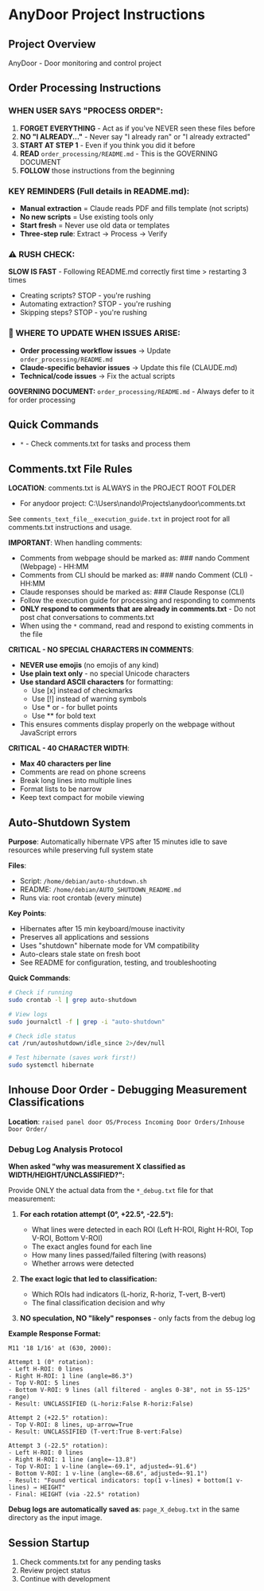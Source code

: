 # AnyDoor Project Instructions

## Project Overview
AnyDoor - Door monitoring and control project

## Order Processing Instructions

### WHEN USER SAYS "PROCESS ORDER":
1. **FORGET EVERYTHING** - Act as if you've NEVER seen these files before
2. **NO "I ALREADY..."** - Never say "I already ran" or "I already extracted"
3. **START AT STEP 1** - Even if you think you did it before
4. **READ** `order_processing/README.md` - This is the GOVERNING DOCUMENT
5. **FOLLOW** those instructions from the beginning

### KEY REMINDERS (Full details in README.md):
- **Manual extraction** = Claude reads PDF and fills template (not scripts)
- **No new scripts** = Use existing tools only
- **Start fresh** = Never use old data or templates
- **Three-step rule**: Extract → Process → Verify

### ⚠️ RUSH CHECK:
**SLOW IS FAST** - Following README.md correctly first time > restarting 3 times
- Creating scripts? STOP - you're rushing
- Automating extraction? STOP - you're rushing  
- Skipping steps? STOP - you're rushing

### 📍 WHERE TO UPDATE WHEN ISSUES ARISE:
- **Order processing workflow issues** → Update `order_processing/README.md`
- **Claude-specific behavior issues** → Update this file (CLAUDE.md)
- **Technical/code issues** → Fix the actual scripts

**GOVERNING DOCUMENT:** `order_processing/README.md` - Always defer to it for order processing

## Quick Commands
- `*` - Check comments.txt for tasks and process them

## Comments.txt File Rules
**LOCATION**: comments.txt is ALWAYS in the PROJECT ROOT FOLDER
- For anydoor project: C:\Users\nando\Projects\anydoor\comments.txt

See `comments_text_file__execution_guide.txt` in project root for all comments.txt instructions and usage.

**IMPORTANT**: When handling comments:
- Comments from webpage should be marked as: ### nando Comment (Webpage) - HH:MM
- Comments from CLI should be marked as: ### nando Comment (CLI) - HH:MM
- Claude responses should be marked as: ### Claude Response (CLI)
- Follow the execution guide for processing and responding to comments
- **ONLY respond to comments that are already in comments.txt** - Do not post chat conversations to comments.txt
- When using the `*` command, read and respond to existing comments in the file

**CRITICAL - NO SPECIAL CHARACTERS IN COMMENTS**:
- **NEVER use emojis** (no emojis of any kind)
- **Use plain text only** - no special Unicode characters
- **Use standard ASCII characters** for formatting:
  - Use [x] instead of checkmarks
  - Use [!] instead of warning symbols
  - Use * or - for bullet points
  - Use ** for bold text
- This ensures comments display properly on the webpage without JavaScript errors

**CRITICAL - 40 CHARACTER WIDTH**:
- **Max 40 characters per line**
- Comments are read on phone screens
- Break long lines into multiple lines
- Format lists to be narrow
- Keep text compact for mobile viewing

## Auto-Shutdown System
**Purpose**: Automatically hibernate VPS after 15 minutes idle to save resources while preserving full system state

**Files**:
- Script: `/home/debian/auto-shutdown.sh`
- README: `/home/debian/AUTO_SHUTDOWN_README.md`
- Runs via: root crontab (every minute)

**Key Points**:
- Hibernates after 15 min keyboard/mouse inactivity
- Preserves all applications and sessions
- Uses "shutdown" hibernate mode for VM compatibility
- Auto-clears stale state on fresh boot
- See README for configuration, testing, and troubleshooting

**Quick Commands**:
```bash
# Check if running
sudo crontab -l | grep auto-shutdown

# View logs
sudo journalctl -f | grep -i "auto-shutdown"

# Check idle status
cat /run/autoshutdown/idle_since 2>/dev/null

# Test hibernate (saves work first!)
sudo systemctl hibernate
```

## Inhouse Door Order - Debugging Measurement Classifications

**Location**: `raised panel door OS/Process Incoming Door Orders/Inhouse Door Order/`

### Debug Log Analysis Protocol

**When asked "why was measurement X classified as WIDTH/HEIGHT/UNCLASSIFIED?":**

Provide ONLY the actual data from the `*_debug.txt` file for that measurement:

1. **For each rotation attempt (0°, +22.5°, -22.5°):**
   - What lines were detected in each ROI (Left H-ROI, Right H-ROI, Top V-ROI, Bottom V-ROI)
   - The exact angles found for each line
   - How many lines passed/failed filtering (with reasons)
   - Whether arrows were detected

2. **The exact logic that led to classification:**
   - Which ROIs had indicators (L-horiz, R-horiz, T-vert, B-vert)
   - The final classification decision and why

3. **NO speculation, NO "likely" responses** - only facts from the debug log

**Example Response Format:**
```
M11 '18 1/16' at (630, 2000):

Attempt 1 (0° rotation):
- Left H-ROI: 0 lines
- Right H-ROI: 1 line (angle=86.3°)
- Top V-ROI: 5 lines
- Bottom V-ROI: 9 lines (all filtered - angles 0-38°, not in 55-125° range)
- Result: UNCLASSIFIED (L-horiz:False R-horiz:False)

Attempt 2 (+22.5° rotation):
- Top V-ROI: 8 lines, up-arrow=True
- Result: UNCLASSIFIED (T-vert:True B-vert:False)

Attempt 3 (-22.5° rotation):
- Left H-ROI: 0 lines
- Right H-ROI: 1 line (angle=-13.8°)
- Top V-ROI: 1 v-line (angle=-69.1°, adjusted=-91.6°)
- Bottom V-ROI: 1 v-line (angle=-68.6°, adjusted=-91.1°)
- Result: "Found vertical indicators: top(1 v-lines) + bottom(1 v-lines) → HEIGHT"
- Final: HEIGHT (via -22.5° rotation)
```

**Debug logs are automatically saved as**: `page_X_debug.txt` in the same directory as the input image.

## Session Startup
1. Check comments.txt for any pending tasks
2. Review project status
3. Continue with development